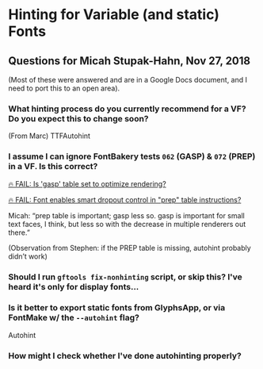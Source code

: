 # Hinting for Variable (and static) Fonts

## Questions for Micah Stupak-Hahn, Nov 27, 2018

(Most of these were answered and are in a Google Docs document, and I need to port this to an open area).

### What hinting process do you currently recommend for a VF? Do you expect this to change soon?

(From Marc) TTFAutohint

### I assume I can ignore FontBakery tests `062` (GASP) & `072` (PREP) in a VF. Is this correct?

[🔥 FAIL: Is 'gasp' table set to optimize rendering?](https://github.com/googlefonts/fontbakery/search?q=com.google.fonts/check/062)

[🔥 FAIL: Font enables smart dropout control in "prep" table instructions?](https://github.com/googlefonts/fontbakery/search?q=com.google.fonts/check/072)


Micah: “prep table is important; gasp less so. gasp is important for small text faces, I think, but less so with the decrease in multiple renderers out there.”

(Observation from Stephen: if the PREP table is missing, autohint probably didn’t work)


### Should I run `gftools fix-nonhinting` script, or skip this? I've heard it's only for display fonts...

### Is it better to export static fonts from GlyphsApp, or via FontMake w/ the `--autohint` flag?

Autohint

### How might I check whether I've done autohinting properly?